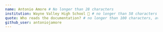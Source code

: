 ```yaml
---
name: Antonio Amore # No longer than 28 characters
institution: Wayne Valley High School 🚩 # no longer than 58 characters
quote: Who reads the documentation? # no longer than 100 characters, avoid using quotes(") to guarantee the format remains the same.
github_user: antoniojamore
---
```

